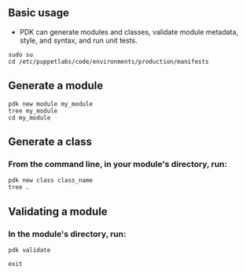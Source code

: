 ## Basic usage
- PDK can generate modules and classes, validate module metadata, style, and syntax, and run unit tests.

```
sudo su
cd /etc/puppetlabs/code/environments/production/manifests
```

## Generate a module
```
pdk new module my_module
tree my_module
cd my_module
```

## Generate a class
### From the command line, in your module's directory, run:
```
pdk new class class_name
tree .
```

## Validating a module
### In the module's directory, run:
```
pdk validate
```

```
exit
```
